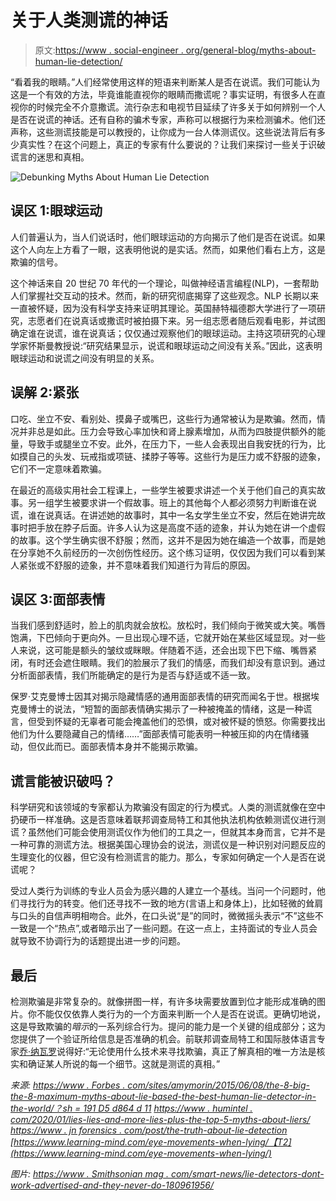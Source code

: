 # 关于人类测谎的神话

> 原文:[https://www . social-engineer . org/general-blog/myths-about-human-lie-detection/](https://www.social-engineer.org/general-blog/myths-about-human-lie-detection/)

“看着我的眼睛。”人们经常使用这样的短语来判断某人是否在说谎。我们可能认为这是一个有效的方法，毕竟谁能直视你的眼睛而撒谎呢？事实证明，有很多人在直视你的时候完全不介意撒谎。流行杂志和电视节目延续了许多关于如何辨别一个人是否在说谎的神话。还有自称的骗术专家，声称可以根据行为来检测骗术。他们还声称，这些测谎技能是可以教授的，让你成为一台人体测谎仪。这些说法背后有多少真实性？在这个问题上，真正的专家有什么要说的？让我们来探讨一些关于识破谎言的迷思和真相。

![Debunking Myths About Human Lie Detection ](../Images/1b04f55fb7691cf403ed69f2ea16aff4.png)

## 误区 1:眼球运动

人们普遍认为，当人们说话时，他们眼球运动的方向揭示了他们是否在说谎。如果这个人向左上方看了一眼，这表明他说的是实话。然而，如果他们看右上方，这是欺骗的信号。

这个神话来自 20 世纪 70 年代的一个理论，叫做神经语言编程(NLP)，一套帮助人们掌握社交互动的技术。然而，新的研究彻底揭穿了这些观念。NLP 长期以来一直被怀疑，因为没有科学支持来证明其理论。英国赫特福德郡大学进行了一项研究，志愿者们在说真话或撒谎时被拍摄下来。另一组志愿者随后观看电影，并试图确定谁在说谎，谁在说真话；仅仅通过观察他们的眼球运动。主持这项研究的心理学家怀斯曼教授说:“研究结果显示，说谎和眼球运动之间没有关系。”因此，这表明眼球运动和说谎之间没有明显的关系。

## 误解 2:紧张

口吃、坐立不安、看别处、摸鼻子或嘴巴，这些行为通常被认为是欺骗。然而，情况并非总是如此。压力会导致心率加快和肾上腺素增加，从而为四肢提供额外的能量，导致手或腿坐立不安。此外，在压力下，一些人会表现出自我安抚的行为，比如摸自己的头发、玩戒指或项链、揉脖子等等。这些行为是压力或不舒服的迹象，它们不一定意味着欺骗。

在最近的高级实用社会工程课上，一些学生被要求讲述一个关于他们自己的真实故事。另一组学生被要求讲一个假故事。班上的其他每个人都必须努力判断谁在说谎，谁在说真话。在讲述她的故事时，其中一名女学生坐立不安，然后在她讲完故事时把手放在脖子后面。许多人认为这是高度不适的迹象，并认为她在讲一个虚假的故事。这个学生确实很不舒服；然而，这并不是因为她在编造一个故事，而是她在分享她不久前经历的一次创伤性经历。这个练习证明，仅仅因为我们可以看到某人紧张或不舒服的迹象，并不意味着我们知道行为背后的原因。

## 误区 3:面部表情

当我们感到舒适时，脸上的肌肉就会放松。放松时，我们倾向于微笑或大笑。嘴唇饱满，下巴倾向于更向外。一旦出现心理不适，它就开始在某些区域显现。对一些人来说，这可能是额头的皱纹或眯眼。伴随着不适，还会出现下巴下缩、嘴唇紧闭，有时还会遮住眼睛。我们的脸展示了我们的情感，而我们却没有意识到。通过分析面部表情，我们所能确定的是行为是否与舒适或不适一致。

保罗·艾克曼博士因其对揭示隐藏情感的通用面部表情的研究而闻名于世。根据埃克曼博士的说法，“短暂的面部表情确实揭示了一种被掩盖的情绪，这是一种谎言，但受到怀疑的无辜者可能会掩盖他们的恐惧，或对被怀疑的愤怒。你需要找出他们为什么要隐藏自己的情绪……”面部表情可能表明一种被压抑的内在情绪骚动，但仅此而已。面部表情本身并不能揭示欺骗。

## 谎言能被识破吗？

科学研究和该领域的专家都认为欺骗没有固定的行为模式。人类的测谎就像在空中扔硬币一样准确。这是否意味着联邦调查局特工和其他执法机构依赖测谎仪进行测谎？虽然他们可能会使用测谎仪作为他们的工具之一，但就其本身而言，它并不是一种可靠的测谎方法。根据美国心理协会的说法，测谎仪是一种识别对问题反应的生理变化的仪器，但它没有检测谎言的能力。那么，专家如何确定一个人是否在说谎呢？

受过人类行为训练的专业人员会为感兴趣的人建立一个基线。当问一个问题时，他们寻找行为的转变。他们还寻找不一致的地方(言语上和身体上)，比如轻微的耸肩与口头的自信声明相吻合。此外，在口头说“是”的同时，微微摇头表示“不”这些不一致是一个“热点”,或者暗示出了一些问题。在这一点上，主持面试的专业人员会就导致不协调行为的话题提出进一步的问题。

## 最后

检测欺骗是非常复杂的。就像拼图一样，有许多块需要放置到位才能形成准确的图片。你不能仅仅依靠人类行为的一个方面来判断一个人是否在说谎。更确切地说，这是导致欺骗的*暗示*的一系列综合行为。提问的能力是一个关键的组成部分；这为您提供了一个验证所给信息是否准确的机会。前联邦调查局特工和国际肢体语言专家[乔·纳瓦罗](https://www.jnforensics.com/post/the-truth-about-lie-detection)说得好:“无论使用什么技术来寻找欺骗，真正了解真相的唯一方法是核实和确证某人所说的每一个细节。这就是测谎的真相。”

*来源:*
[*https://www . Forbes . com/sites/amymorin/2015/06/08/the-8-big-the-8-maximum-myths-about-lie-based-the-best-human-lie-detector-in-the-world/？sh = 191 D5 d864 d 11*](https://www.forbes.com/sites/amymorin/2015/06/08/the-8-biggest-myths-about-lying-according-to-the-best-human-lie-detector-in-the-world/?sh=191d5d864d11)
*[https://www . humintel . com/2020/01/lies-lies-and-more-lies-plus-the-top-5-myths-about-liers/](https://www.humintell.com/2020/01/lies-lies-and-more-lies-plus-the-top-5-myths-about-liars/)*
*[https://www . jn forensics . com/post/the-truth-about-lie-detection](https://www.jnforensics.com/post/the-truth-about-lie-detection)*
*[https://www.learning-mind.com/eye-movements-when-lying/【T2](https://www.learning-mind.com/eye-movements-when-lying/)*

*图片:*
[*https://www . Smithsonian mag . com/smart-news/lie-detectors-dont-work-advertised-and-they-never-do-180961956/*](https://www.smithsonianmag.com/smart-news/lie-detectors-dont-work-advertised-and-they-never-did-180961956/)